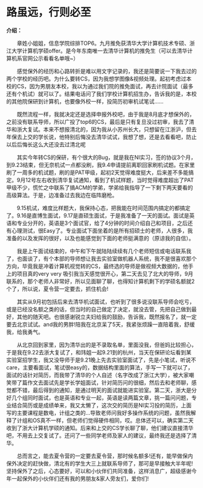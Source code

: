 # 路虽远，行则必至

**介绍：**

  章姓小姐姐，信息学院综排TOP6。九月推免获清华大学计算机技术专硕、浙江大学计算机学硕offer。是今年东南唯一去清华计算机的推免生（可以去清华计算机系官网公示看看名单哦~）

  感觉保外的经历和心路转折是难以用文字记录的，我还是简要说一下我去过的两个学校的经历吧。为什么要转CS，因为我想学图像&视频处理。起初考虑过本校的CS，因为男朋友本校，我以为通过我们院的推免面试，再去计院面试（最多还有个机试）就可以了。结果电话问了我们学校计算机招生办，告诉我的是，本校的其他院保研到计算机，也要像外校一样，投简历初审机试笔试……

  既然流程一样，我就决定还是选择申报外校吧，由于我是8月底才想保外的，之前没有联系导师，所以广投了top6的CS，最后是只有复旦没过初审，我去了清华和浙大复试。本来不想报清北的，因为我从小苏州长大，只想留在江浙沪，但去年保去上交的学长说，他特别后悔没去清华试试，我想了想，还是去看看吧，防止以后后悔长这么大还没去过清北呢

  其实今年转CS的保研，有个很大的Bug，就是我在NI实习，签的协议3个月，到9.23结束，但无奈机试一点都没刷，我9.4申请提前离职回家刷机试题。在家里刷了一周多的机试题，刷的是PAT甲级，起初2天觉得难度挺大，后来差不多能搞定。9月12号左右收到清华复试通知，看到了机试样题，当时觉得难度超出了PAT甲级不少，慌忙之中联系了搞ACM的学弟，学弟给我指导了一下剩下两天要看的高级算法。于是，边准备过去我边在临阵磨枪。

  9.15机试，难度比样题大，我保持心态，把我能在时间范围内搞定的都搞定了。9.16是直博生面试，9.17是直硕生面试，于是我准备了一天的面试。面试是英语和专业分开的，英语是3个面试官，给了4分钟的时间介绍自己和项目，之后还有心理测试，很Easy了。专业面试下面坐着的是所有招硕士的老师，人很多，我准备的以及发挥的很好，以及也能感觉到下面的老师挺满意的（原谅我的自信）。

  我是上午面试结束的，中午和下午就陆陆续续有几个老师短信或电话联系我了，也面谈了，有个本部的导师想让我去实验室做机器人系统，我不是很喜欢那个方向，毕竟我是冲着计算机视觉转的CS，最终选的导师是做视频大数据的，他手上的项目真的very very 吸引我当天感觉很开心，第二天去见了北大的导师，9月联系的，那个老师人非常好，所以见面聊了聊，也得知计算机剩下的学硕名额就2个了，所以说，夏令营一定要去，抓住机会!

  其实从9月初包括后来去清华机试面试，也听到了很多说没联系导师会吃亏，或是已经没名额之类的话，但当时的自己做定了决定，就没去管，先把自己做到最好，其他的随天吧。也很感谢锐立夫妇给我的鼓励，告诉我，既然报名了，就一定要去北京试试。and我的男胖!陪我在北京呆了5天，我紧张烦躁一直陪着我，舒缓我，给我勇气。

  从北京回到家里，因为清华出的是不录取名单，里面没我，但爸妈比较担心，于是我在9.22去浙大复试了，和玮姐一起9.21到的杭州，当天在保研论坛看到某实验室招学生，我又没导师于是9.21晚上先去实验室面试了，先是小笔试，听说不care，主要看面试，笔试很easy的，数据结构里面的算法，手写一下就可以了，面试的话针对简历，而我带了清华的个人自述（名字改成了浙江大学），被大家嘲笑带了篇作文去面试先是学长学姐面试，针对简历问的很细，然后去和老师聊，感觉都不错，最后得到的通知，是通过明天的面试就能进实验室。第二天，浙大是分好几个组同时面试，也是英语和专业一起，英语是读两篇文章，挑一篇问问题，专业结合简历或是成绩单来，我又太懒了，这次交的简历是NI实习投的简历，上面写的主要课程是数电，计组之类的…导致老师问我好多操作系统的问题，虽然我解释了计组和OS真不一样，但老师们觉得硬件相同，哎。总体还可以，确实第二天收到了浙大计算机学硕的通知。后来和上交的CS学长聊了聊，他们建议直接清华吧，不用去上交复试了。还问了一些同学老师及家人的建议，最终我还是选择了清华。

  总而言之，能去夏令营的一定要去夏令营，那时候名额多!还有，能早做保内保外决定的赶快做，清北有的学生大三上就联系导师了，那可是早接触大半年呢!坚持保外了之后，心态要好，可以和小伙伴们共同准备，这样消息广，超级感谢今年一起保外的小伙伴们还有我的男朋友&家人旁友们，爱你们!

